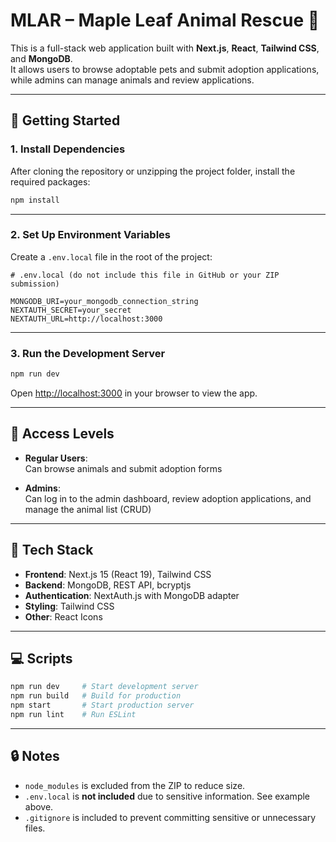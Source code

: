 # MLAR – Maple Leaf Animal Rescue 🐾

This is a full-stack web application built with **Next.js**, **React**, **Tailwind CSS**, and **MongoDB**.  
It allows users to browse adoptable pets and submit adoption applications, while admins can manage animals and review applications.

---

## 🚀 Getting Started

### 1. Install Dependencies

After cloning the repository or unzipping the project folder, install the required packages:

```bash
npm install
```

---

### 2. Set Up Environment Variables

Create a `.env.local` file in the root of the project:

```env
# .env.local (do not include this file in GitHub or your ZIP submission)

MONGODB_URI=your_mongodb_connection_string
NEXTAUTH_SECRET=your_secret
NEXTAUTH_URL=http://localhost:3000
```

---

### 3. Run the Development Server

```bash
npm run dev
```

Open [http://localhost:3000](http://localhost:3000) in your browser to view the app.

---

## 👥 Access Levels

- **Regular Users**:  
  Can browse animals and submit adoption forms

- **Admins**:  
  Can log in to the admin dashboard, review adoption applications, and manage the animal list (CRUD)

---

## 🧰 Tech Stack

- **Frontend**: Next.js 15 (React 19), Tailwind CSS
- **Backend**: MongoDB, REST API, bcryptjs
- **Authentication**: NextAuth.js with MongoDB adapter
- **Styling**: Tailwind CSS
- **Other**: React Icons

---

## 💻 Scripts

```bash
npm run dev     # Start development server
npm run build   # Build for production
npm start       # Start production server
npm run lint    # Run ESLint
```

---

## 🔒 Notes

- `node_modules` is excluded from the ZIP to reduce size.
- `.env.local` is **not included** due to sensitive information. See example above.
- `.gitignore` is included to prevent committing sensitive or unnecessary files.
